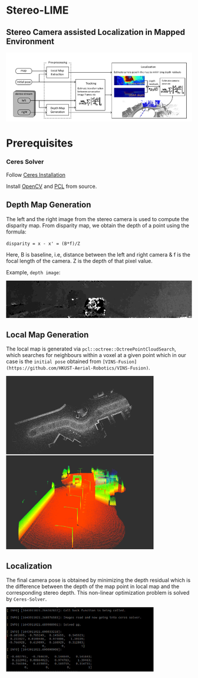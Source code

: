 # Stereo-LIME
## Stereo Camera assisted Localization in Mapped Environment

<img src="images/pipeline.png" alt="6" width="800"/>

# Prerequisites
### **Ceres Solver**
Follow [Ceres Installation](http://ceres-solver.org/installation.html)

Install [OpenCV](https://gist.github.com/Mahedi-61/804a663b449e4cdb31b5fea96bb9d561) and [PCL](https://pcl.readthedocs.io/projects/tutorials/en/master/) from source.

## Depth Map Generation

The left and the right image from the stereo camera is used to compute the disparity map. From disparity map, we obtain the depth of a point using the formula:

`disparity = x - x' = (B*f)/Z`

Here, B is baseline, i.e, distance between the left and right camera & f is the focal length of the camera. Z is the depth of that pixel value.

Example, `depth image`:

<img src="images/depth.png" alt="6" width="800"/>

## Local Map Generation

The local map is generated via `pcl::octree::OctreePointCloudSearch`, which searches for neighbours within a voxel at a given point which in our case is the `initial pose` obtained from `[VINS-Fusion](https://github.com/HKUST-Aerial-Robotics/VINS-Fusion)`.

<p float="left">
  <img src="images/local1.png" alt="1" width="400"/>
  <img src="images/local2.png" alt="1" width="400"/>
</p>

## Localization

The final camera pose is obtained by minimizing the depth residual which is the difference between the depth of the map point in local map and the corresponding stereo depth. This non-linear optimization problem is solved by `Ceres-Solver`.
<p float = "left">
  <img src = "images/transformation.jpg" alt="localize" width="400" />
</p>
